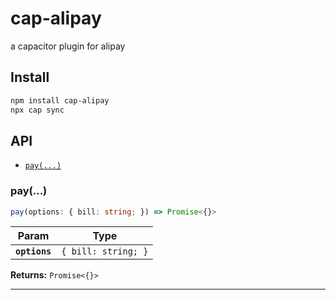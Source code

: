 # cap-alipay

a capacitor plugin for alipay

## Install

```bash
npm install cap-alipay
npx cap sync
```

## API

<docgen-index>

* [`pay(...)`](#pay)

</docgen-index>

<docgen-api>
<!--Update the source file JSDoc comments and rerun docgen to update the docs below-->

### pay(...)

```typescript
pay(options: { bill: string; }) => Promise<{}>
```

| Param         | Type                           |
| ------------- | ------------------------------ |
| **`options`** | <code>{ bill: string; }</code> |

**Returns:** <code>Promise&lt;{}&gt;</code>

--------------------

</docgen-api>
